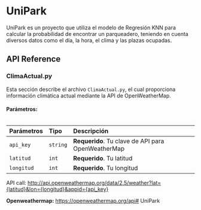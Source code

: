 
# UniPark

UniPark es un proyecto que utiliza el modelo de Regresión KNN para calcular la probabilidad de encontrar un parqueadero, teniendo en cuenta diversos datos como el día, la hora, el clima y las plazas ocupadas.

## API Reference

### ClimaActual.py

Esta sección describe el archivo `ClimaActual.py`, el cual proporciona información climática actual mediante la API de OpenWeatherMap.
#### Parámetros:
```http
```
| Parámetros | Tipo     | Descripción                |
| :-------- | :------- | :------------------------- |
| `api_key` | `string` | **Requerido**. Tu clave de API para OpenWeatherMap |
| `latitud` | `int`    | **Requerido**. Tu latitud |
| `longitud` | `int`   | **Requerido**. Tu longitud |


API call: http://api.openweathermap.org/data/2.5/weather?lat={latitud}&lon={longitud}&appid={api_key}


**Openweathermap:** https://openweathermap.org/api# UniPark

